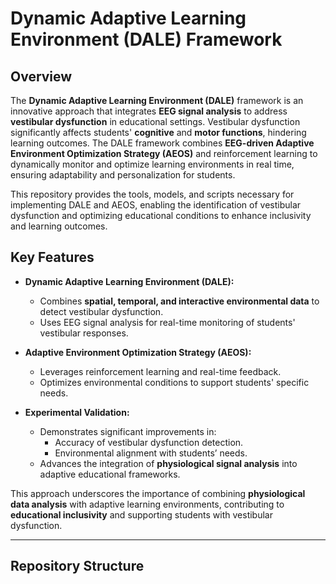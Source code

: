 # Dynamic Adaptive Learning Environment (DALE) Framework

## Overview

The **Dynamic Adaptive Learning Environment (DALE)** framework is an innovative approach that integrates **EEG signal analysis** to address **vestibular dysfunction** in educational settings. Vestibular dysfunction significantly affects students' **cognitive** and **motor functions**, hindering learning outcomes. The DALE framework combines **EEG-driven Adaptive Environment Optimization Strategy (AEOS)** and reinforcement learning to dynamically monitor and optimize learning environments in real time, ensuring adaptability and personalization for students.

This repository provides the tools, models, and scripts necessary for implementing DALE and AEOS, enabling the identification of vestibular dysfunction and optimizing educational conditions to enhance inclusivity and learning outcomes.

## Key Features

- **Dynamic Adaptive Learning Environment (DALE):**
  - Combines **spatial, temporal, and interactive environmental data** to detect vestibular dysfunction.
  - Uses EEG signal analysis for real-time monitoring of students' vestibular responses.

- **Adaptive Environment Optimization Strategy (AEOS):**
  - Leverages reinforcement learning and real-time feedback.
  - Optimizes environmental conditions to support students' specific needs.

- **Experimental Validation:**
  - Demonstrates significant improvements in:
    - Accuracy of vestibular dysfunction detection.
    - Environmental alignment with students’ needs.
  - Advances the integration of **physiological signal analysis** into adaptive educational frameworks.

This approach underscores the importance of combining **physiological data analysis** with adaptive learning environments, contributing to **educational inclusivity** and supporting students with vestibular dysfunction.

---

## Repository Structure

